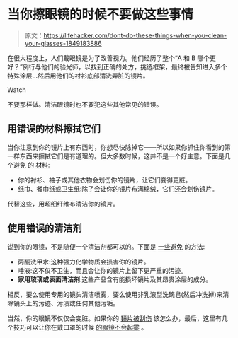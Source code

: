 # 当你擦眼镜的时候不要做这些事情

> 原文：<https://lifehacker.com/dont-do-these-things-when-you-clean-your-glasses-1849183886>

在很大程度上，人们戴眼镜是为了改善视力。他们经历了整个“A 和 B 哪个更好？”例行与他们的验光师，以找到正确的处方，挑选框架，最终被告知进入多个特殊涂层...然后用他们的衬衫底部清洗弄脏的镜片。

Watch

不要那样做。清洁眼镜时也不要犯这些其他常见的错误。

## 用错误的材料擦拭它们

当你注意到你的镜片上有东西时，你想尽快除掉它——所以如果你抓住你看到的第一样东西来擦拭它们是有道理的。但大多数时候，这并不是一个好主意。下面是几个避免 的 [材料:](https://www.allaboutvision.com/eyeglasses/how-to-clean-glasses.htm)

*   你的衬衫、袖子或其他衣物会划伤你的镜片，让它们变得更脏。
*   纸巾、餐巾纸或卫生纸:除了会让你的镜片布满棉绒，它们还会划伤镜片。

代替这些，用超细纤维布清洁你的镜片。

## 使用错误的清洁剂

说到你的眼镜，不是随便一个清洁剂都可以的。下面是 [一些避免](https://www.healthline.com/health/how-to-clean-glasses#what-not-to-do) 的方法:

*   丙酮洗甲水:这种强力化学物质会损害你的镜片。
*   唾液:这不仅不卫生，而且会让你的镜片上留下更严重的污迹。
*   **家用玻璃或表面清洁剂**:这些产品含有能损坏镜片及其昂贵涂层的成分。

相反，要么使用专用的镜头清洁喷雾，要么使用非乳液型洗碗皂(然后冲洗掉)来清除镜头上的污迹、污渍或任何其他污垢。

当然，你的眼镜不仅仅会变脏。如果你的 [镜片被刮伤](https://lifehacker.com/how-to-get-rid-of-the-scratches-on-your-glasses-and-st-1847921771) 该怎么办，最后，这里有几个技巧可以让你在戴口罩的时候 [的眼镜不会起雾](https://lifehacker.com/how-to-wear-a-face-mask-without-fogging-up-your-glasses-1842750271) 。